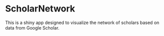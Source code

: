 # ScholarNetwork
This is a shiny app designed to visualize the network of scholars based on data from Google Scholar. 
